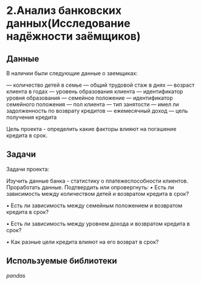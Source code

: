 # 2.Анализ банковских данных(Исследование надёжности заёмщиков)


## Данные

В наличии были следующие данные о заемщиках:

 — количество детей в семье
 — общий трудовой стаж в днях
 — возраст клиента в годах
 — уровень образования клиента
 — идентификатор уровня образования
 — семейное положение
 — идентификатор семейного положения
 — пол клиента
 — тип занятости
 — имел ли задолженность по возврату кредитов
 — ежемесячный доход
 — цель получения кредита

Цель проекта - определить какие факторы влияют на погашение кредита в срок.

## Задачи
Задачи проекта:

Изучить данные банка - статистику о платежеспособности клиентов.
Проработать данные.
Подтвердить или опровергнуть:
• Есть ли зависимость между количеством детей и возвратом кредита в срок?

• Есть ли зависимость между семейным положением и возвратом кредита в срок?

• Есть ли зависимость между уровнем дохода и возвратом кредита в срок?

• Как разные цели кредита влияют на его возврат в срок?
## Используемые библиотеки
*pandas*
